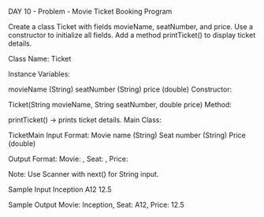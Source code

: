 
DAY 10 - Problem - Movie Ticket Booking Program

Create a class Ticket with fields movieName, seatNumber, and price. Use a constructor to initialize all fields. Add a method printTicket() to display ticket details.

Class Name: Ticket

Instance Variables:

movieName (String) seatNumber (String) price (double) Constructor:

Ticket(String movieName, String seatNumber, double price) Method:

printTicket() → prints ticket details. Main Class:

TicketMain Input Format: Movie name (String) Seat number (String) Price (double)

Output Format: Movie: , Seat: , Price:

Note: Use Scanner with next() for String input.

Sample Input Inception A12 12.5

Sample Output Movie: Inception, Seat: A12, Price: 12.5
